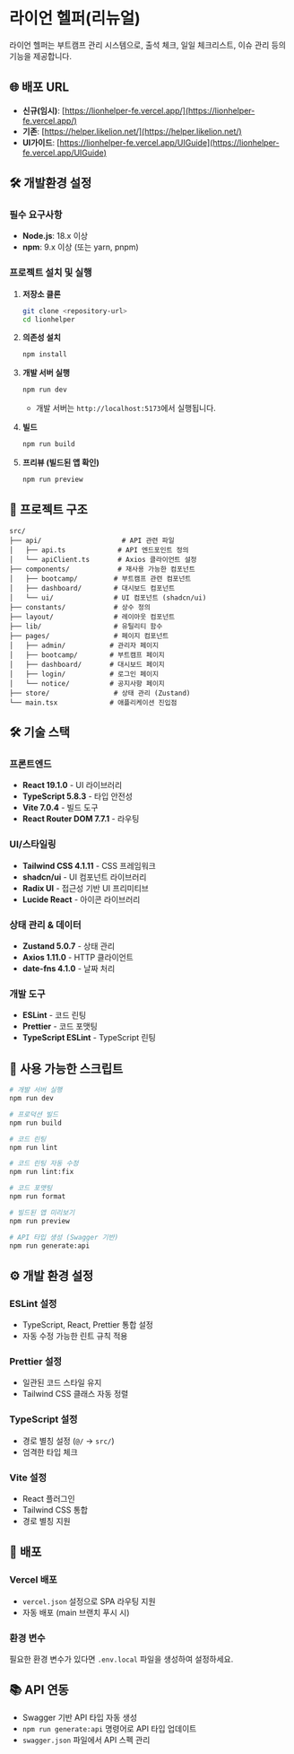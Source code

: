 # 라이언 헬퍼(리뉴얼)

라이언 헬퍼는 부트캠프 관리 시스템으로, 출석 체크, 일일 체크리스트, 이슈 관리 등의 기능을 제공합니다.

## 🌐 배포 URL

- **신규(임시)**: [https://lionhelper-fe.vercel.app/](https://lionhelper-fe.vercel.app/)
- **기존**: [https://helper.likelion.net/](https://helper.likelion.net/)
- **UI가이드**: [https://lionhelper-fe.vercel.app/UIGuide](https://lionhelper-fe.vercel.app/UIGuide)

## 🛠️ 개발환경 설정

### 필수 요구사항

- **Node.js**: 18.x 이상
- **npm**: 9.x 이상 (또는 yarn, pnpm)

### 프로젝트 설치 및 실행

1. **저장소 클론**

   ```bash
   git clone <repository-url>
   cd lionhelper
   ```

2. **의존성 설치**

   ```bash
   npm install
   ```

3. **개발 서버 실행**

   ```bash
   npm run dev
   ```

   - 개발 서버는 `http://localhost:5173`에서 실행됩니다.

4. **빌드**

   ```bash
   npm run build
   ```

5. **프리뷰 (빌드된 앱 확인)**
   ```bash
   npm run preview
   ```

## 📁 프로젝트 구조

```
src/
├── api/                    # API 관련 파일
│   ├── api.ts             # API 엔드포인트 정의
│   └── apiClient.ts       # Axios 클라이언트 설정
├── components/            # 재사용 가능한 컴포넌트
│   ├── bootcamp/         # 부트캠프 관련 컴포넌트
│   ├── dashboard/        # 대시보드 컴포넌트
│   └── ui/               # UI 컴포넌트 (shadcn/ui)
├── constants/            # 상수 정의
├── layout/               # 레이아웃 컴포넌트
├── lib/                  # 유틸리티 함수
├── pages/                # 페이지 컴포넌트
│   ├── admin/           # 관리자 페이지
│   ├── bootcamp/        # 부트캠프 페이지
│   ├── dashboard/       # 대시보드 페이지
│   ├── login/           # 로그인 페이지
│   └── notice/          # 공지사항 페이지
├── store/                # 상태 관리 (Zustand)
└── main.tsx             # 애플리케이션 진입점
```

## 🛠️ 기술 스택

### 프론트엔드

- **React 19.1.0** - UI 라이브러리
- **TypeScript 5.8.3** - 타입 안전성
- **Vite 7.0.4** - 빌드 도구
- **React Router DOM 7.7.1** - 라우팅

### UI/스타일링

- **Tailwind CSS 4.1.11** - CSS 프레임워크
- **shadcn/ui** - UI 컴포넌트 라이브러리
- **Radix UI** - 접근성 기반 UI 프리미티브
- **Lucide React** - 아이콘 라이브러리

### 상태 관리 & 데이터

- **Zustand 5.0.7** - 상태 관리
- **Axios 1.11.0** - HTTP 클라이언트
- **date-fns 4.1.0** - 날짜 처리

### 개발 도구

- **ESLint** - 코드 린팅
- **Prettier** - 코드 포맷팅
- **TypeScript ESLint** - TypeScript 린팅

## 📝 사용 가능한 스크립트

```bash
# 개발 서버 실행
npm run dev

# 프로덕션 빌드
npm run build

# 코드 린팅
npm run lint

# 코드 린팅 자동 수정
npm run lint:fix

# 코드 포맷팅
npm run format

# 빌드된 앱 미리보기
npm run preview

# API 타입 생성 (Swagger 기반)
npm run generate:api
```

## ⚙️ 개발 환경 설정

### ESLint 설정

- TypeScript, React, Prettier 통합 설정
- 자동 수정 가능한 린트 규칙 적용

### Prettier 설정

- 일관된 코드 스타일 유지
- Tailwind CSS 클래스 자동 정렬

### TypeScript 설정

- 경로 별칭 설정 (`@/` → `src/`)
- 엄격한 타입 체크

### Vite 설정

- React 플러그인
- Tailwind CSS 통합
- 경로 별칭 지원

## 🚀 배포

### Vercel 배포

- `vercel.json` 설정으로 SPA 라우팅 지원
- 자동 배포 (main 브랜치 푸시 시)

### 환경 변수

필요한 환경 변수가 있다면 `.env.local` 파일을 생성하여 설정하세요.

## 📚 API 연동

- Swagger 기반 API 타입 자동 생성
- `npm run generate:api` 명령어로 API 타입 업데이트
- `swagger.json` 파일에서 API 스펙 관리
